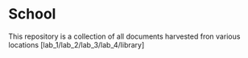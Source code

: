 # School
This repository is a collection of all documents harvested fron various locations [lab_1/lab_2/lab_3/lab_4/library]
